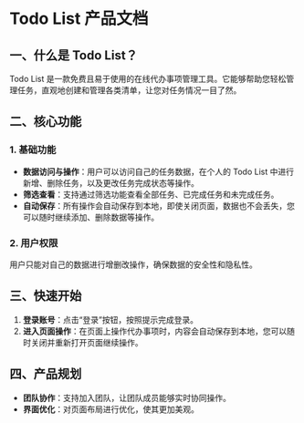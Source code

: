 # Todo List 产品文档

## 一、什么是 Todo List？
Todo List 是一款免费且易于使用的在线代办事项管理工具。它能够帮助您轻松管理任务，直观地创建和管理各类清单，让您对任务情况一目了然。

## 二、核心功能

### 1. 基础功能
- **数据访问与操作**：用户可以访问自己的任务数据，在个人的 Todo List 中进行新增、删除任务，以及更改任务完成状态等操作。
- **筛选查看**：支持通过筛选功能查看全部任务、已完成任务和未完成任务。
- **自动保存**：所有操作会自动保存到本地，即使关闭页面，数据也不会丢失，您可以随时继续添加、删除数据等操作。

### 2. 用户权限
用户只能对自己的数据进行增删改操作，确保数据的安全性和隐私性。

## 三、快速开始
1. **登录账号**：点击“登录”按钮，按照提示完成登录。
2. **进入页面操作**：在页面上操作代办事项时，内容会自动保存到本地，您可以随时关闭并重新打开页面继续操作。

## 四、产品规划
- **团队协作**：支持加入团队，让团队成员能够实时协同操作。
- **界面优化**：对页面布局进行优化，使其更加美观。